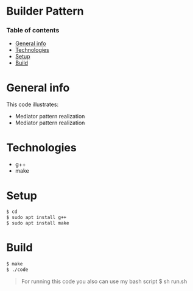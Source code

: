# Builder Pattern

### Table of contents
* [General info](#general-info)
* [Technologies](#technologies)
* [Setup](#setup)
* [Build](#build)

# General info
This code illustrates:
- Mediator pattern realization
- Mediator pattern realization

# Technologies
- g++
- make

# Setup
```sh
$ cd 
$ sudo apt install g++
$ sudo apt install make
```

# Build
```sh
$ make
$ ./code
```

> For running this code you also can use my bash script
$ sh run.sh
